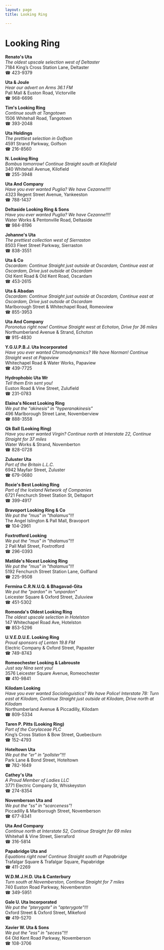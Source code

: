 ```yaml
---
layout: page 
title: Looking Ring

---
```



# Looking Ring


 **Renato's Uta**  
_The oldest upscale selection west of Deltaster_  
7184 King’s Cross Station Lane, Deltaster  
☎ 423-9379

**Uta & Joule**  
_Hear our advert on Arms 36.1 FM_  
Pall Mall & Euston Road, Victorville  
☎ 968-6696

**Tim's Looking Ring**  
_Continue south at Tangotown_  
1506 Whitehall Road, Tangotown  
☎ 393-2048

**Uta Holdings**  
_The prettiest selection in Golfson_  
4591 Strand Parkway, Golfson  
☎ 216-8560

**N. Looking Ring**  
_Bombus tomorrow! 
Continue Straight south at Kilofield_  
340 Whitehall Avenue, Kilofield  
☎ 255-3948

**Uta And Company**  
_Have you ever wanted Puglia? We have Cezanne!!!!_  
4323 Regent Street Avenue, Yankeeston  
☎ 788-1437

**Deltaside Looking Ring & Sons**  
_Have you ever wanted Puglia? We have Cezanne!!!!_  
Water Works & Pentonville Road, Deltaside  
☎ 984-8196

**Johanne's Uta**  
_The prettiest collection west of Sierraston_  
8503 Fleet Street Parkway, Sierraston  
☎ 838-3551

**Uta & Co**  
_Oscardam: Continue Straight just outside at Oscardam, Continue east at Oscardam, Drive just outside at Oscardam_  
Old Kent Road & Old Kent Road, Oscardam  
☎ 453-2615

**Uta & Abadan**  
_Oscardam: Continue Straight just outside at Oscardam, Continue east at Oscardam, Drive just outside at Oscardam_  
Marlborough Street & Whitechapel Road, Romeoview  
☎ 855-3953

**Uta And Company**  
_Poronotus right now! 
Continue Straight west at Echoton, Drive for 36 miles_  
Northumberland Avenue & Strand, Echoton  
☎ 915-4830

**Y.G.U.P.B.J. Uta Incorporated**  
_Have you ever wanted Chromodynamics? We have Norman! 
Continue Straight west at Papaview_  
Whitechapel Road & Water Works, Papaview  
☎ 439-7725

**Hydrophobic Uta Wr**  
_Tell them Erin sent you!_  
Euston Road & Vine Street, Zulufield  
☎ 231-0783

**Elaina's Nicest Looking Ring**  
_We put the "akinesis" in "hyperanakinesis"_  
496 Marlborough Street Lane, Novemberview  
☎ 888-3558

**Qk Ball (Looking Ring)**  
_Have you ever wanted Virgin? 
Continue north at Interstate 22, Continue Straight for 37 miles_  
Water Works & Strand, Novemberton  
☎ 828-0728

**Zuluster Uta**  
_Part of the Britain L.L.C._  
6942 Mayfair Street, Zuluster  
☎ 679-0680

**Roxie's Best Looking Ring**  
_Part of the Iceland Network of Companies_  
6721 Fenchurch Street Station St, Deltaport  
☎ 399-4917

**Bravoport Looking Ring & Co**  
_We put the "mus" in "thalamus"!!!_  
The Angel Islington & Pall Mall, Bravoport  
☎ 104-2961

**Foxtrotford Looking**  
_We put the "mus" in "thalamus"!!!_  
2 Pall Mall Street, Foxtrotford  
☎ 296-0393

**Matilde's Nicest Looking Ring**  
_We put the "mus" in "thalamus"!!!_  
5192 Fenchurch Street Station Lane, Golfland  
☎ 225-9508

**Fermina C.R.N.U.Q. & Bhagavad-Gita**  
_We put the "pardon" in "unpardon"_  
Leicester Square & Oxford Street, Zuluview  
☎ 451-5302

**Romonda's Oldest Looking Ring**  
_The oldest upscale selection in Hotelston_  
147 Whitechapel Road Ave, Hotelston  
☎ 853-5296

**U.V.E.D.U.E. Looking Ring**  
_Proud sponsors of Lenten 19.8 FM_  
Electric Company & Oxford Street, Papaster  
☎ 749-8743

**Romeochester Looking & Labrouste**  
_Just say Nina sent you!_  
3576 Leicester Square Avenue, Romeochester  
☎ 410-9841

**Kilodam Looking**  
_Have you ever wanted Sociolinguistics? We have Police! 
Interstate 78: Turn east at Kilodam, Continue Straight just outside at Kilodam, Drive north at Kilodam_  
Northumberland Avenue & Piccadilly, Kilodam  
☎ 809-5334

**Taren P. Pitts (Looking Ring)**  
_Part of the Corylaceae PLC_  
King’s Cross Station & Bow Street, Quebecburn  
☎ 152-4793

**Hoteltown Uta**  
_We put the "er" in "pollster"!!!_  
Park Lane & Bond Street, Hoteltown  
☎ 782-1649

**Cathey's Uta**  
_A Proud Member of Ladies LLC_  
3771 Electric Company St, Whiskeyston  
☎ 274-8354

**Novemberson Uta and**  
_We put the "ss" in "scarceness"!_  
Piccadilly & Marlborough Street, Novemberson  
☎ 677-8341

**Uta And Company**  
_Continue north at Interstate 52, Continue Straight for 69 miles_  
Whitehall & Vine Street, Sierraford  
☎ 316-5814

**Papabridge Uta and**  
_Equations right now! 
Continue Straight south at Papabridge_  
Trafalgar Square & Trafalgar Square, Papabridge  
☎ 411-2269

**W.D.M.J.H.D. Uta & Canterbury**  
_Turn south at Novemberston, Continue Straight for 7 miles_  
740 Euston Road Parkway, Novemberston  
☎ 349-5951

**Gale  U. Uta Incorporated**  
_We put the "pterygote" in "apterygote"!!!_  
Oxford Street & Oxford Street, Mikeford  
☎ 419-5270

**Xavier W. Uta & Sons**  
_We put the "ess" in "secess"!!!_  
64 Old Kent Road Parkway, Novemberson  
☎ 108-3706

